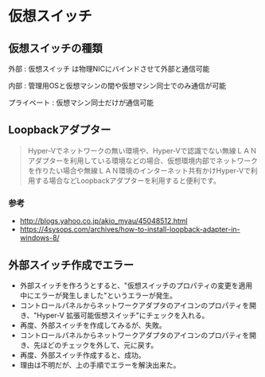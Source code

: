 ﻿# 仮想スイッチ

## 仮想スイッチの種類

外部 
: 仮想スイッチ は物理NICにバインドさせて外部と通信可能

内部 
: 管理用OSと仮想マシンの間や仮想マシン同士でのみ通信が可能

プライベート 
: 仮想マシン同士だけが通信可能

## Loopbackアダプター

> Hyper-Vでネットワークの無い環境や、Hyper-Vで認識でない無線ＬＡＮアダプターを利用している環境などの場合、仮想環境内部でネットワークを作りたい場合や無線ＬＡＮ環境のインターネット共有かけHyper-Vで利用する場合などLoopbackアダプターを利用すると便利です。

### 参考

- http://blogs.yahoo.co.jp/akio_myau/45048512.html
- https://4sysops.com/archives/how-to-install-loopback-adapter-in-windows-8/

## 外部スイッチ作成でエラー

- 外部スイッチを作ろうとすると、"仮想スイッチのプロパティの変更を適用中にエラーが発生しました"というエラーが発生。
- コントロールパネルからネットワークアダプタのアイコンのプロパティを開き、"Hyper-V 拡張可能仮想スイッチ"にチェックを入れる。
- 再度、外部スイッチを作成してみるが、失敗。
- コントロールパネルからネットワークアダプタのアイコンのプロパティを開き、先ほどのチェックを外して、元に戻す。
- 再度、外部スイッチ作成すると、成功。
- 理由は不明だが、上の手順でエラーを解決出来た。
